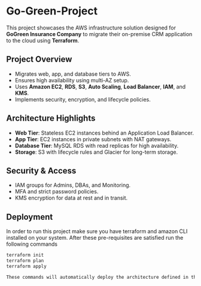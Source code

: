 # Go-Green-Project
This project showcases the AWS infrastructure solution designed for **GoGreen Insurance Company** to migrate their on-premise CRM application to the cloud using **Terraform**.

## Project Overview

- Migrates web, app, and database tiers to AWS.
- Ensures high availability using multi-AZ setup.
- Uses **Amazon EC2**, **RDS**, **S3**, **Auto Scaling**, **Load Balancer**, **IAM**, and **KMS**.
- Implements security, encryption, and lifecycle policies.

## Architecture Highlights

- **Web Tier**: Stateless EC2 instances behind an Application Load Balancer.
- **App Tier**: EC2 instances in private subnets with NAT gateways.
- **Database Tier**: MySQL RDS with read replicas for high availability.
- **Storage**: S3 with lifecycle rules and Glacier for long-term storage.

## Security & Access

- IAM groups for Admins, DBAs, and Monitoring.
- MFA and strict password policies.
- KMS encryption for data at rest and in transit.

## Deployment

In order  to run this project make sure you have terraform and amazon CLI installed on your system. After these pre-requisites are satisfied run the following commands
```bash
terraform init
terraform plan
terraform apply

These commands will automatically deploy the architecture defined in the code to your AWS account.
